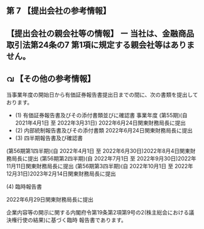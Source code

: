 ## 第 7 【提出会社の参考情報】

## 【提出会社の親会社等の情報】 ー 当社は、金融商品取引法第24条の7 第1項に規定する親会社等はありません。

## വ 【その他の参考情報】

当事業年度の開始日から有価証券報告書提出日までの間に、次の書類を提出しております。

- (1) 有価証券報告書及びその添付書類並びに確認書 事業年度 (第55期)(自 2021年4月1日 至 2022年3月31日) 2022年6月24日関東財務局長に提出
- (2) 内部統制報告書及びその添付書類 2022年6月24日関東財務局長に提出
- (3) 四半期報告書及び確認書

(第56期第1四半期)(自 2022年4月1日 至 2022年6月30日)2022年8月4日関東財務局長に提出 (第56期第2四半期)(自 2022年7月1日 至 2022年9月30日)2022年11月11日関東財務局長に提出 (第56期第3四半期)(自 2022年10月1日 至 2022年12月31日)2023年2月14日関東財務局長に提出

(4) 臨時報告書

2022年6月29日関東財務局長に提出

企業内容等の開示に関する内閣府令第19条第2項第9号の2(株主総会における議決権行使の結果)に基づく臨時 報告書であります。